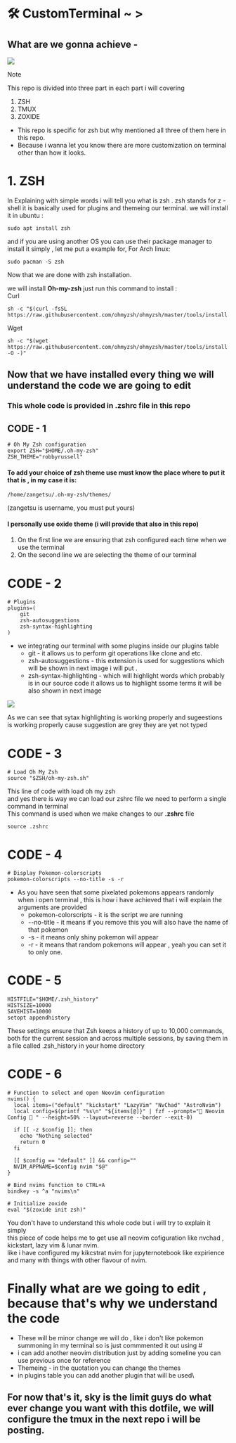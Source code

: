 # 🛠 CustomTerminal ~ >
## What are we gonna achieve -
![](Assets/Images/Screenshot_08-Jun_17-46-31_27791.png)

> [!NOTE]
> This repo is divided into three part in each part i will covering
> 1. ZSH
> 1. TMUX
> 1. ZOXIDE
> - This repo is specific for zsh but why mentioned all three of them here in this repo.
> - Because i wanna let you know there are more customization on terminal other than how it looks.

# 1. ZSH
In Explaining with simple words i will tell you what is zsh . zsh stands for z - shell it is basically used for plugins and themeing our terminal.
we will install it in ubuntu :
```
sudo apt install zsh
```
and if you are using another OS you can use their package manager to install it simply , let me put a example for, 
For Arch linux:
```
sudo pacman -S zsh
```
Now that we are done with zsh installation.

we will install **Oh-my-zsh** just run this command to install :\
Curl
```
sh -c "$(curl -fsSL https://raw.githubusercontent.com/ohmyzsh/ohmyzsh/master/tools/install.sh)"
```
Wget
```
sh -c "$(wget https://raw.githubusercontent.com/ohmyzsh/ohmyzsh/master/tools/install.sh -O -)"
```

## Now that we have installed every thing we will understand the code we are going to edit 
### This whole code is provided in .zshrc file in this repo

## CODE - 1
```.zshrc
# Oh My Zsh configuration
export ZSH="$HOME/.oh-my-zsh"
ZSH_THEME="robbyrussell"
```
#### To add your choice of zsh theme use must know the place where to put it that is , in my case it is:
```
/home/zangetsu/.oh-my-zsh/themes/
```
(zangetsu is username, you must put yours)
#### I personally use oxide theme (i will provide that also in this repo)
#### 
1. On the first line we are ensuring that zsh configured each time when we use the terminal
1. On the second line we are selecting the theme of our terminal

# CODE - 2
```.zshrc
# Plugins
plugins=(
    git
    zsh-autosuggestions
    zsh-syntax-highlighting
)
```
- we integrating our terminal with some plugins inside our plugins table
  - git - it allows us to perform git operations like clone and etc.
  - zsh-autosuggestions - this extension is used for suggestions which will be shown in next image i will put .
  - zsh-syntax-highlighting - which will highlight words which probably is in our source code it allows us to highlight ssome terms it will be also shown in next image

![](Assets/Images/Screenshot_08-Jun_22-50-34_27015.png)

As we can see that sytax highlighting is working properly and sugeestions is working properly cause suggestion are grey they are yet not typed

# CODE - 3
```.zshrc
# Load Oh My Zsh
source "$ZSH/oh-my-zsh.sh"
```

This line of code with load oh my zsh\
and yes there is way we can load our zshrc file we need to perform a single command in terminal\
This command is used when we make changes to our **.zshrc** file

```
source .zshrc
```
# CODE - 4
```.zshrc
# Display Pokemon-colorscripts
pokemon-colorscripts --no-title -s -r
```
- As you have seen that some pixelated pokemons appears randomly when i open terminal , this is how i have achieved that i will explain the arguments are provided
    - pokemon-colorscripts - it is the script we are running
    - --no-title - it means if you remove this you will also have the name of that pokemon
    - -s - it means only shiny pokemon will appear
    - -r - it means that random pokemons will appear , yeah you can set it to only one.

# CODE - 5 

```.zshrc
HISTFILE="$HOME/.zsh_history"
HISTSIZE=10000
SAVEHIST=10000
setopt appendhistory
```

These settings ensure that Zsh keeps a history of up to 10,000 commands, both for the current session and across multiple sessions, by saving them in a file called .zsh_history in your home directory

# CODE - 6
```.zshrc
# Function to select and open Neovim configuration
nvims() {
  local items=("default" "kickstart" "LazyVim" "NvChad" "AstroNvim")
  local config=$(printf "%s\n" "${items[@]}" | fzf --prompt=" Neovim Config  " --height=50% --layout=reverse --border --exit-0)
  
  if [[ -z $config ]]; then
    echo "Nothing selected"
    return 0
  fi

  [[ $config == "default" ]] && config=""
  NVIM_APPNAME=$config nvim "$@"
}

# Bind nvims function to CTRL+A
bindkey -s ^a "nvims\n"

# Initialize zoxide
eval "$(zoxide init zsh)"
```
You don't have to understand this whole code but i will try to explain it simply\
this piece of code helps me to get use all neovim cofiguration like nvchad , kickstart, lazy vim & lunar nvim.\
like i have configured my kikcstrat nvim for jupyternotebook like expirience and many with things with other flavour of nvim.

# Finally what are we going to edit , because that's why we understand the code
- These will be minor change we will do , like i don't like pokemon summoning in my terminal so is just commmented it out using #
- i can add another neovim distribution just by adding someline you can use previous once for reference
- Themeing - in the quotation you can change the themes
- in plugins table you can add another plugin that will be used\

## For now that's it, sky is the limit guys do what ever change you want with this dotfile, we will configure the tmux in the next repo i will be posting. 

